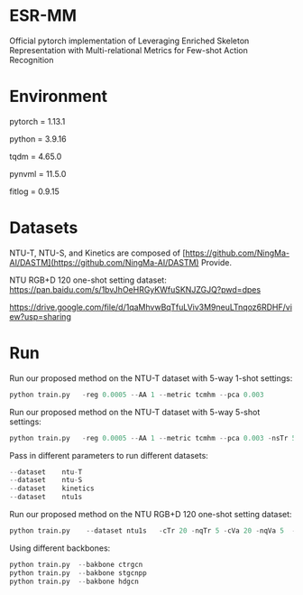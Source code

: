 # ESR-MM
Official pytorch implementation of Leveraging Enriched Skeleton Representation with Multi-relational Metrics for Few-shot Action Recognition
# Environment
pytorch = 1.13.1

python = 3.9.16

tqdm = 4.65.0

pynvml = 11.5.0

fitlog = 0.9.15
# Datasets
NTU-T, NTU-S, and Kinetics are composed of [https://github.com/NingMa-AI/DASTM](https://github.com/NingMa-AI/DASTM) Provide.

NTU RGB+D 120 one-shot setting dataset: https://pan.baidu.com/s/1bvJhOeHRGyKWfuSKNJZGJQ?pwd=dpes

https://drive.google.com/file/d/1qaMhvwBqTfuLViv3M9neuLTnqoz6RDHF/view?usp=sharing

# Run
Run our proposed method on the NTU-T dataset with 5-way 1-shot settings:
```python
python train.py   -reg 0.0005 --AA 1 --metric tcmhm --pca 0.003
```
Run our proposed method on the NTU-T dataset with 5-way 5-shot settings:
```python
python train.py   -reg 0.0005 --AA 1 --metric tcmhm --pca 0.003 -nsTr 5 -nsVa 5
```
Pass in different parameters to run different datasets:
```python
--dataset    ntu-T
--dataset    ntu-S
--dataset    kinetics
--dataset    ntu1s
```
Run our proposed method on the NTU RGB+D 120 one-shot setting dataset:
```python
python train.py    --dataset ntu1s   -cTr 20 -nqTr 5 -cVa 20 -nqVa 5  --epochs 300 -reg 0.0005 --AA 1 --metric tcmhm --pca 0.003
```
Using different backbones:
```python
python train.py  --bakbone ctrgcn
python train.py  --bakbone stgcnpp
python train.py  --bakbone hdgcn
```
